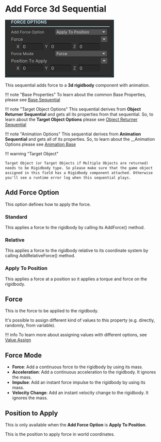 # Add Force 3d Sequential

![Add Force](/img/sequential_rigidbodyaddforce3d.jpg)

This sequential adds force to a __3d rigidbody__ component with animation.

!!! note "Base Properties"
    To learn about the common Base Properties, please see [Base Sequential](../sequential_base.md)

!!! note "Target Object Options"
    This sequential derives from __Object Returner Sequential__ and gets all its properties from that sequential. So, to learn about the __Target Object Options__ please see [Object Returner Sequential](../sequentialobjectreturner/index.md)

!!! note "Animation Options"
    This sequential derives from __Animation Sequential__ and gets all of its properties. So, to learn about the __Animation Options please see [Animation Base](index.md)

!!! warning "Target Object"
 
    Target Object (or Target Objects if Multiple Objects are returned) needs to be Rigidbody type. So please make sure that the game object assigned in this field has a Rigidbody component attached. Otherwise you'll see a runtime error log when this sequential plays.

## Add Force Option

This option defines how to apply the force.

### Standard

This applies a force to the rigidbody by calling its AddForce() method.

### Relative

This applies a force to the rigidbody relative to its coordinate system by calling AddRelativeForce() method.

### Apply To Position

This applies a force at a position so it applies a torque and force on the rigidbody.

## Force

This is the force to be applied to the rigidbody.

It's possible to assign different kind of values to this property (e.g. directly, randomly, from variable).


!!! info
    To learn more about assigning values with different options, see [Value Assign](../../valueassign.md)
 

## Force Mode

* __Force__: Add a continuous force to the rigidbody by using its mass.
* __Acceleration__: Add a continuous acceleration to the rigidbody. It ignores the mass.
* __Impulse__: Add an instant force impulse to the rigidbody by using its mass.
* __Velocity Change__: Add an instant velocity change to the rigidbody. It ignores the mass.

## Position to Apply

This is only available when the __Add Force Option__ is __Apply To Position__.

This is the position to apply force in world coordinates.

